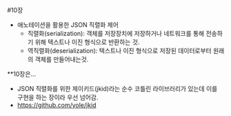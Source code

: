 #10장
- 애노테이션을 활용한 JSON 직렬화 제어
  - 직렬화(serialization): 객체를 저장장치에 저장하거나 네트워크를 통해 전송하기 위해 텍스트나 이진 형식으로 뱐환하는 것.
  - 역직렬화(deserialization): 텍스트나 이진 형식으로 저장된 데이터로부터 원래의 객체를 만들어내는것. 

**10장은...
- JSON 직렬화를 위한 제이키드(jkid)라는 순수 코틀린 라이브러리가 있는데 이를 구현을 하는 장이라 우선 넘어감.
- https://github.com/yole/jkid